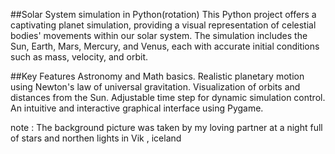 ##Solar System simulation in Python(rotation)
This Python project offers a captivating planet simulation, providing a visual representation of celestial bodies' movements within our solar system. The simulation includes the Sun, Earth, Mars, Mercury, and Venus, each with accurate initial conditions such as mass, velocity, and orbit.

##Key Features
Astronomy and Math basics.
Realistic planetary motion using Newton's law of universal gravitation.
Visualization of orbits and distances from the Sun.
Adjustable time step for dynamic simulation control.
An intuitive and interactive graphical interface using Pygame.

note : The background picture was taken by my loving partner at a night full of stars and northen lights in Vik , iceland  

